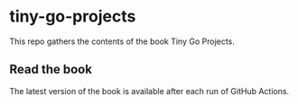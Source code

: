# tiny-go-projects

This repo gathers the contents of the book Tiny Go Projects.

## Read the book

The latest version of the book is available after each run of GitHub Actions.
